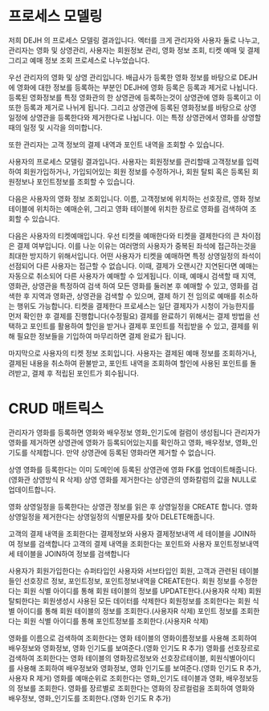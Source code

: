 # 프로세스 모델링

저희 DEJH 의 프로세스 모델링 결과입니다.
엑터를 크게 관리자와 사용자 둘로 나누고, 관리자는 영화 및 상영관리, 
사용자는 회원정보 관리, 영화 정보 조회, 티켓 예매 및 결제 그리고 예매 정보 조회 프로세스로 나누었습니다.

우선 관리자의 영화 및 상영 관리입니다. 
배급사가 등록한 영화 정보를 바탕으로 DEJH에 영화에 대한 정보를 등록하는 부분인 DEJH에 영화 등록은 등록과 제거로 나뉩니다.
등록된 영화정보를 특정 영화관의 한 상영관에 등록하는것이 상영관에 영화 등록이고 이 또한 등록과 제거로 나뉘게 됩니다.
그리고 상영관에 등록된 영화정보를 바탕으로 상영 일정에 상영관을 등록한다와 제거한다로 나뉩니다. 이는 특정 상영관에서 영화를 상영할때의 일정 및 시각을 의미합니다.

또한 관리자는 고객 정보의 결제 내역과 포인트 내역을 조회할 수 있습니다.

사용자의 프로세스 모델링 결과입니다.
사용자는 회원정보를 관리할때 고객정보를 입력하여 회원가입하거나, 가입되어있는 회원 정보를 수정하거나,
회원 탈퇴 혹은 등록된 회원정보나 포인트정보를 조회할 수 있습니다.

다음은 사용자의 영화 정보 조회입니다. 이름, 고객정보에 위치하는 선호장르, 영화 정보 테이블에 위치하는 예매순위, 그리고 영화 테이블에 위치한 장르로 영화를 검색하여 조회할 수 있습니다.

다음은 사용자의 티켓예매입니다. 
우선 티켓을 예매한다와 티켓을 결제한다의 큰 차이점은 결제 여부입니다.
이를 나눈 이유는 여러명의 사용자가 중복된 좌석에 접근하는것을 최대한 방지하기 위해서입니다.
어떤 사용자가 티켓을 예매하면 특정 상영일정의 좌석이 선점되어 다른 사용자는 접근할 수 없습니다.
이때, 결제가 오랜시간 지연된다면 예매는 자동으로 취소되어 다른 사용자가 예매할 수 있게됩니다.
이때, 예매시 검색할 때 지역, 영화관, 상영관을 특정하여 검색 하여 모든 영화를 둘러본 후 예매할 수 있고,
영화를 검색한 후 지역과 영화관, 상영관을 검색할 수 있으며, 결제 하기 전 임의로 예매를 취소하는 행위도 가능합니다.
티켓을 결제한다 프로세스는 일단 결제자가 시청이 가능한지를 먼저 확인한 후 결제를 진행합니다(수정필요)
결제를 완료하기 위해서는 결제 방법을 선택하고 포인트를 활용하여 할인을 받거나 결제후 포인트를 적립받을 수 있고,
결제를 위해 필요한 정보들을 기입하여 마무리하면 결제 완료가 됩니다.

마지막으로 사용자의 티켓 정보 조회입니다.
사용자는 결제된 예매 정보를 조회하거나, 결제된 내용을 취소하여 환불받고, 포인트 내역을 조회하여 할인에 사용된 포인트를 돌려받고, 결제 후 적립된 포인트가 회수됩니다.

# CRUD 매트릭스

관리자가 영화를 등록하면 영화와 배우정보 영화_인기도에 컬럼이 생성됩니다
관리자가 영화를 제거하면 상영관에 영화가 등록되어있는지를 확인하고 영화, 배우정보, 영화_인기도를 삭제합니다. 만약 상영관에 등록된 영화라면 제거할 수 없습니다.

상영 영화를 등록한다는 이미 도메인에 등록된 상영관에 영화 FK를 업데이트해줍니다. (영화관 상영방식 R 삭제)
상영 영화를 제거한다는 상영관의 영화칼럼의 값을 NULL로 업데이트합니다.

영화 상영일정을 등록한다는 상영관 정보를 읽은 후 상영일정을 CREATE 합니다.
영화 상영일정을 제거한다는 상영일정의 식별문자를 찾아 DELETE해줍니다.

고객의 결제 내역을 조회한다는 결제정보와 사용자 결제정보내역 세 테이블을 JOIN하여 정보를 검색합니다
고객의 결제 내역을 조회한다는 포인트와 사용자 포인트정보내역 세 테이블을 JOIN하여 정보를 검색합니다

사용자가 회원가입한다는 슈퍼타입인 사용자와 서브타입인 회원, 고객과 관련된 테이블들인 선호장르 정보, 포인트정보, 포인트정보내역을 CREATE한다.
회원 정보를 수정한다는 회원 식별 아이디를 통해 회원 테이블의 정보를 UPDATE한다.(사용자R 삭제)
회원 탈퇴한다는 회원생성시 사용된 모든 데이터를 삭제한다
회원정보를 조회한다는 회원 식별 아이디를 통해 회원 테이블의 정보를 조회한다.(사용자R 삭제)
포인트 정보를 조회한다는 회원 식별 아이디를 통해 포인트정보를 조회한다.(사용자R 삭제)

영화를 이름으로 검색하여 조회한다는 영화 테이블의 영화이름정보를 사용해 조회하여 배우정보와 영화정보, 영화 인기도를 보여준다.(영화 인기도 R 추가)
영화를 선호장르로 검색하여 조회한다는 영화 테이블의 영화장르정보와 선호장르테이블, 회원식별아이디를 사용해 조회하여 배우정보와 영화정보, 영화 인기도를 보여준다.(영화 인기도 R 추가, 사용자 R 제거)
영화를 예매순위로 조회한다는 영화_인기도 테이블과 영화, 배우정보등의 정보를 조회한다.
영화를 장르별로 조회한다는 영화의 장르컬럼을 조회하여 영화와 배우정보, 영화_인기도를 조회한다.(영화 인기도 R 추가)


